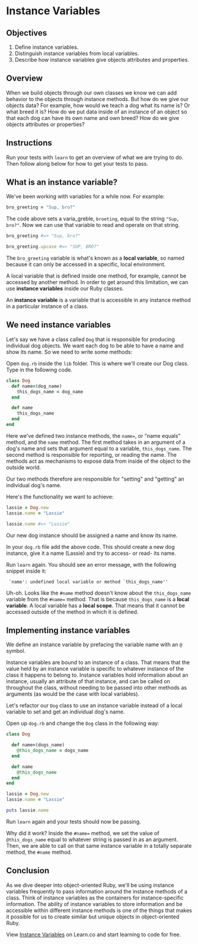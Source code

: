 # Instance Variables

## Objectives
1. Define instance variables.
2. Distinguish instance variables from local variables.
3. Describe how instance variables give objects attributes and properties.

## Overview
When we build objects through our own classes we know we can add behavior to the objects through instance methods. But how do we give our objects data? For example, how would we teach a dog what its name is? Or what breed it is? How do we put data inside of an instance of an object so that each dog can have its own name and own breed? How do we give objects attributes or properties?

## Instructions
Run your tests with `learn` to get an overview of what we are trying to do. Then follow along below for how to get your tests to pass.

## What is an instance variable?
We've been working with variables for a while now. For example:

```ruby
bro_greeting = "Sup, bro?"
```

The code above sets a varia_greble, `broeting`, equal to the string `"Sup, bro?"`. Now we can use that variable to read and operate on that string.

```ruby
bro_greeting #=> "Sup, bro?"

bro_greeting.upcase #=> "SUP, BRO?"
```

The `bro_greeting` variable is what's known as a **local variable**, so named because it can only be accessed in a specific, local environment.

A local variable that is defined inside one method, for example, cannot be accessed by another method. In order to get around this limitation, we can use **instance variables** inside our Ruby classes.

An **instance variable** is a variable that is accessible in any instance method in a particular instance of a class.

## We need instance variables
Let's say we have a class called `Dog` that is responsible for producing individual dog objects. We want each dog to be able to have a name and show its name. So we need to write some methods:

Open `dog.rb` inside the `lib` folder. This is where we'll create our Dog class. Type in the following code.

```ruby
class Dog
  def name=(dog_name)
    this_dogs_name = dog_name
  end

  def name
    this_dogs_name
  end
end
```

Here we've defined two instance methods, the `name=`, or "name equals" method, and the `name` method. The first method takes in an argument of a dog's name and sets that argument equal to a variable, `this_dogs_name`. The second method is responsible for reporting, or reading the name. The methods act as mechanisms to expose data from inside of the object to the outside world.

Our two methods therefore are responsible for "setting" and "getting" an individual dog's name.

Here's the functionality we want to achieve:

```ruby
lassie = Dog.new
lassie.name = "Lassie"

lassie.name #=> "Lassie"
```

Our new dog instance should be assigned a name and know its name.

In your `dog.rb` file add the above code. This should create a new dog instance, give it a name (Lassie) and try to access- or read- its name.

Run `learn` again. You should see an error message, with the following snippet inside it:

```
 `name': undefined local variable or method `this_dogs_name''
```

Uh-oh. Looks like the `#name` method doesn't know about the `this_dogs_name` variable from the `#name=` method. That is because `this_dogs_name` is a **local variable**. A local variable has a **local scope**. That means that it cannot be accessed outside of the method in which it is defined.

## Implementing instance variables
We define an instance variable by prefacing the variable name with an `@` symbol.

Instance variables are bound to an instance of a class. That means that the value held by an instance variable is specific to whatever instance of the class it happens to belong to. Instance variables hold information about an instance, usually an attribute of that instance, and can be called on throughout the class, without needing to be passed into other methods as arguments (as would be the case with local variables).

Let's refactor our `Dog` class to use an instance variable instead of a local variable to set and get an individual dog's name.

Open up `dog.rb` and change the `Dog` class in the following way:

```ruby
class Dog

  def name=(dogs_name)
    @this_dogs_name = dogs_name
  end

  def name
    @this_dogs_name
  end
end

lassie = Dog.new
lassie.name = "Lassie"

puts lassie.name

```

Run `learn` again and your tests should now be passing.

Why did it work? Inside the `#name=` method, we set the value of `@this_dogs_name` equal to whatever string is passed in as an argument. Then, we are able to call on that same instance variable in a totally separate method, the `#name` method.

## Conclusion
As we dive deeper into object-oriented Ruby, we'll be using instance variables frequently to pass information around the instance methods of a class. Think of instance variables as the containers for instance-specific information. The ability of instance variables to store information and be accessible within different instance methods is one of the things that makes it possible for us to create similar but unique objects in object-oriented Ruby.

<p data-visibility='hidden'>View <a href='https://learn.co/lessons/ruby-instance-variables-lab' title='Instance Variables'>Instance Variables</a> on Learn.co and start learning to code for free.</p>
